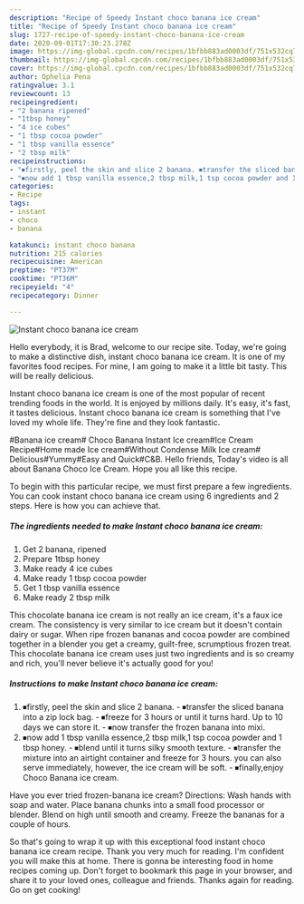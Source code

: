 ```yaml
---
description: "Recipe of Speedy Instant choco banana ice cream"
title: "Recipe of Speedy Instant choco banana ice cream"
slug: 1727-recipe-of-speedy-instant-choco-banana-ice-cream
date: 2020-09-01T17:30:23.278Z
image: https://img-global.cpcdn.com/recipes/1bfbb883ad0003df/751x532cq70/instant-choco-banana-ice-cream-recipe-main-photo.jpg
thumbnail: https://img-global.cpcdn.com/recipes/1bfbb883ad0003df/751x532cq70/instant-choco-banana-ice-cream-recipe-main-photo.jpg
cover: https://img-global.cpcdn.com/recipes/1bfbb883ad0003df/751x532cq70/instant-choco-banana-ice-cream-recipe-main-photo.jpg
author: Ophelia Pena
ratingvalue: 3.1
reviewcount: 13
recipeingredient:
- "2 banana ripened"
- "1tbsp honey"
- "4 ice cubes"
- "1 tbsp cocoa powder"
- "1 tbsp vanilla essence"
- "2 tbsp milk"
recipeinstructions:
- "⏹firstly, peel the skin and slice 2 banana. ⏹transfer the sliced banana into a zip lock bag. ⏹freeze for 3 hours or until it turns hard. Up to 10 days we can store it.  ⏹now transfer the frozen banana into mixi."
- "⏹now add 1 tbsp vanilla essence,2 tbsp milk,1 tsp cocoa powder and 1 tbsp honey. ⏹blend until it turns silky smooth texture. ⏹transfer the mixture into an airtight container and freeze for 3 hours. you can also serve immediately, however, the ice cream will be soft. ⏹finally,enjoy Choco Banana ice cream."
categories:
- Recipe
tags:
- instant
- choco
- banana

katakunci: instant choco banana 
nutrition: 215 calories
recipecuisine: American
preptime: "PT37M"
cooktime: "PT36M"
recipeyield: "4"
recipecategory: Dinner

---
```



![Instant choco banana ice cream](https://img-global.cpcdn.com/recipes/1bfbb883ad0003df/751x532cq70/instant-choco-banana-ice-cream-recipe-main-photo.jpg)

Hello everybody, it is Brad, welcome to our recipe site. Today, we're going to make a distinctive dish, instant choco banana ice cream. It is one of my favorites food recipes. For mine, I am going to make it a little bit tasty. This will be really delicious.

Instant choco banana ice cream is one of the most popular of recent trending foods in the world. It is enjoyed by millions daily. It's easy, it's fast, it tastes delicious. Instant choco banana ice cream is something that I've loved my whole life. They're fine and they look fantastic.

#Banana ice cream# Choco Banana Instant Ice cream#Ice Cream Recipe#Home made Ice cream#Without Condense Milk Ice cream# Delicious#Yummy#Easy and Quick#C&amp;B. Hello friends, Today&#39;s video is all about Banana Choco Ice Cream. Hope you all like this recipe.


To begin with this particular recipe, we must first prepare a few ingredients. You can cook instant choco banana ice cream using 6 ingredients and 2 steps. Here is how you can achieve that.

<!--inarticleads1-->

##### The ingredients needed to make Instant choco banana ice cream:

1. Get 2 banana, ripened
1. Prepare 1tbsp honey
1. Make ready 4 ice cubes
1. Make ready 1 tbsp cocoa powder
1. Get 1 tbsp vanilla essence
1. Make ready 2 tbsp milk


This chocolate banana ice cream is not really an ice cream, it&#39;s a faux ice cream. The consistency is very similar to ice cream but it doesn&#39;t contain dairy or sugar. When ripe frozen bananas and cocoa powder are combined together in a blender you get a creamy, guilt-free, scrumptious frozen treat. This chocolate banana ice cream uses just two ingredients and is so creamy and rich, you&#39;ll never believe it&#39;s actually good for you! 

<!--inarticleads2-->

##### Instructions to make Instant choco banana ice cream:

1. ⏹firstly, peel the skin and slice 2 banana. - ⏹transfer the sliced banana into a zip lock bag. - ⏹freeze for 3 hours or until it turns hard. Up to 10 days we can store it.  - ⏹now transfer the frozen banana into mixi.
1. ⏹now add 1 tbsp vanilla essence,2 tbsp milk,1 tsp cocoa powder and 1 tbsp honey. - ⏹blend until it turns silky smooth texture. - ⏹transfer the mixture into an airtight container and freeze for 3 hours. you can also serve immediately, however, the ice cream will be soft. - ⏹finally,enjoy Choco Banana ice cream.


Have you ever tried frozen-banana ice cream? Directions: Wash hands with soap and water. Place banana chunks into a small food processor or blender. Blend on high until smooth and creamy. Freeze the bananas for a couple of hours. 

So that's going to wrap it up with this exceptional food instant choco banana ice cream recipe. Thank you very much for reading. I'm confident you will make this at home. There is gonna be interesting food in home recipes coming up. Don't forget to bookmark this page in your browser, and share it to your loved ones, colleague and friends. Thanks again for reading. Go on get cooking!
